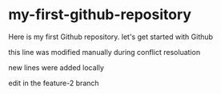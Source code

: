 # my-first-github-repository
Here is my first Github repository. let's get started with Github

this line was modified manually during conflict resoluation

new lines were added locally


edit in the feature-2 branch 